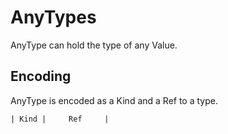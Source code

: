 # AnyTypes

AnyType can hold the type of any Value.

## Encoding
AnyType is encoded as a Kind and a Ref to a type.

```
| Kind |     Ref     |
```